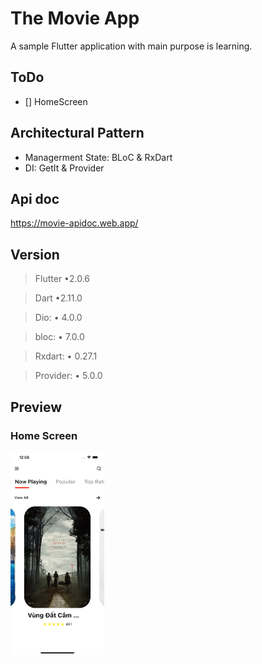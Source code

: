 # The Movie App

A sample Flutter application with main purpose is learning.
## ToDo

- [] HomeScreen

## Architectural Pattern
 - Managerment State: BLoC  & RxDart
 - DI: GetIt & Provider

## Api doc
<a href='https://movie-apidoc.web.app/'>https://movie-apidoc.web.app/</a>  
## Version
>Flutter •2.0.6

>Dart •2.11.0  

>Dio: • 4.0.0

>bloc: • 7.0.0

>Rxdart: • 0.27.1

>Provider: • 5.0.0

## Preview 
### Home Screen
<img src="https://github.com/thang86/TheMovieApp/blob/main/assets/images/home_screen.png" width="150">  
